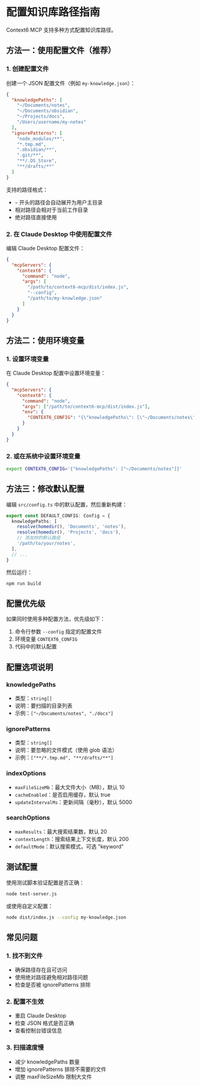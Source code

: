 # 配置知识库路径指南

Context6 MCP 支持多种方式配置知识库路径。

## 方法一：使用配置文件（推荐）

### 1. 创建配置文件

创建一个 JSON 配置文件（例如 `my-knowledge.json`）：

```json
{
  "knowledgePaths": [
    "~/Documents/notes",
    "~/Documents/obsidian",
    "~/Projects/docs",
    "/Users/username/my-notes"
  ],
  "ignorePatterns": [
    "node_modules/**",
    "*.tmp.md",
    ".obsidian/**",
    ".git/**",
    "**/.DS_Store",
    "**/drafts/**"
  ]
}
```

支持的路径格式：
- `~` 开头的路径会自动展开为用户主目录
- 相对路径会相对于当前工作目录
- 绝对路径直接使用

### 2. 在 Claude Desktop 中使用配置文件

编辑 Claude Desktop 配置文件：

```json
{
  "mcpServers": {
    "context6": {
      "command": "node",
      "args": [
        "/path/to/context6-mcp/dist/index.js",
        "--config",
        "/path/to/my-knowledge.json"
      ]
    }
  }
}
```

## 方法二：使用环境变量

### 1. 设置环境变量

在 Claude Desktop 配置中设置环境变量：

```json
{
  "mcpServers": {
    "context6": {
      "command": "node",
      "args": ["/path/to/context6-mcp/dist/index.js"],
      "env": {
        "CONTEXT6_CONFIG": "{\"knowledgePaths\": [\"~/Documents/notes\", \"~/Projects/docs\"]}"
      }
    }
  }
}
```

### 2. 或在系统中设置环境变量

```bash
export CONTEXT6_CONFIG='{"knowledgePaths": ["~/Documents/notes"]}'
```

## 方法三：修改默认配置

编辑 `src/config.ts` 中的默认配置，然后重新构建：

```typescript
export const DEFAULT_CONFIG: Config = {
  knowledgePaths: [
    resolve(homedir(), 'Documents', 'notes'),
    resolve(homedir(), 'Projects', 'docs'),
    // 添加你的默认路径
    '/path/to/your/notes',
  ],
  // ...
}
```

然后运行：
```bash
npm run build
```

## 配置优先级

如果同时使用多种配置方法，优先级如下：
1. 命令行参数 `--config` 指定的配置文件
2. 环境变量 `CONTEXT6_CONFIG`
3. 代码中的默认配置

## 配置选项说明

### knowledgePaths
- 类型：`string[]`
- 说明：要扫描的目录列表
- 示例：`["~/Documents/notes", "./docs"]`

### ignorePatterns
- 类型：`string[]`
- 说明：要忽略的文件模式（使用 glob 语法）
- 示例：`["**/*.tmp.md", "**/drafts/**"]`

### indexOptions
- `maxFileSizeMb`：最大文件大小（MB），默认 10
- `cacheEnabled`：是否启用缓存，默认 true
- `updateIntervalMs`：更新间隔（毫秒），默认 5000

### searchOptions
- `maxResults`：最大搜索结果数，默认 20
- `contextLength`：搜索结果上下文长度，默认 200
- `defaultMode`：默认搜索模式，可选 "keyword"

## 测试配置

使用测试脚本验证配置是否正确：

```bash
node test-server.js
```

或使用自定义配置：

```bash
node dist/index.js --config my-knowledge.json
```

## 常见问题

### 1. 找不到文件
- 确保路径存在且可访问
- 使用绝对路径避免相对路径问题
- 检查是否被 ignorePatterns 排除

### 2. 配置不生效
- 重启 Claude Desktop
- 检查 JSON 格式是否正确
- 查看控制台错误信息

### 3. 扫描速度慢
- 减少 knowledgePaths 数量
- 增加 ignorePatterns 排除不需要的文件
- 调整 maxFileSizeMb 限制大文件